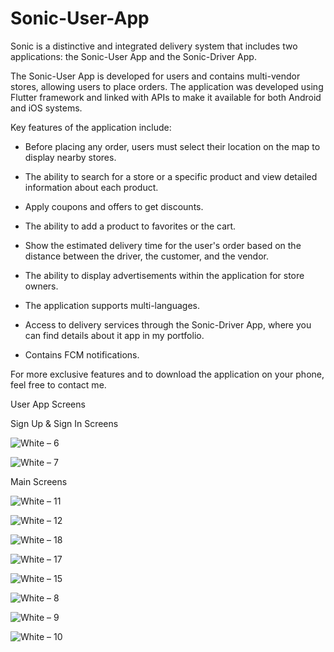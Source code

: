# Sonic-User-App

Sonic is a distinctive and integrated delivery system that includes two applications: the Sonic-User App and the Sonic-Driver App.

The Sonic-User App is developed for users and contains multi-vendor stores, allowing users to place orders. 
The application was developed using Flutter framework and linked with APIs to make it available for both Android and iOS systems.

Key features of the application include:
* Before placing any order, users must select their location on the map to display nearby stores.

* The ability to search for a store or a specific product and view detailed information about each product.
* Apply coupons and offers to get discounts.
* The ability to add a product to favorites or the cart.
* Show the estimated delivery time for the user's order based on the distance between the driver, the customer, and the vendor.

* The ability to display advertisements within the application for store owners.

* The application supports multi-languages.

* Access to delivery services through the Sonic-Driver App, where you can find details about it app in my portfolio.

* Contains FCM notifications. 

For more exclusive features and to download the application on your phone, feel free to contact me.

User App Screens

Sign Up & Sign In Screens

![White – 6](https://user-images.githubusercontent.com/42490211/236930817-f0471de0-d7f6-411d-8c39-7e52208ce899.jpg)

![White – 7](https://user-images.githubusercontent.com/42490211/236930289-b177561d-9faa-490d-b0fb-cc0e24c45017.jpg)

Main Screens

![White – 11](https://github.com/BahaaAlnabeeh/Sonic-User-App/assets/42490211/422f6fee-c317-4bde-a264-0457e30660f1)

![White – 12](https://github.com/BahaaAlnabeeh/Sonic-User-App/assets/42490211/4b596566-5d75-420f-87b9-f2711ef5fedd)

![White – 18](https://github.com/BahaaAlnabeeh/Sonic-User-App/assets/42490211/39748de6-a192-4d71-917d-79997b3fc169)

![White – 17](https://github.com/BahaaAlnabeeh/Sonic-User-App/assets/42490211/ce1cc2ac-5be5-47da-8957-92f1a2a855b7)

![White – 15](https://github.com/BahaaAlnabeeh/Sonic-User-App/assets/42490211/a92e5c8f-40c5-47bf-82af-376957c2111c)

![White – 8](https://user-images.githubusercontent.com/42490211/236932218-7daddd2c-e0c3-4c0c-8194-7f9f8c98517b.jpg)

![White – 9](https://user-images.githubusercontent.com/42490211/236932835-22380919-066c-4c02-a0a6-a6ef49df7e5b.jpg)

![White – 10](https://user-images.githubusercontent.com/42490211/236933314-9a9aa060-8175-4266-b05f-63cd7892a97b.jpg)
